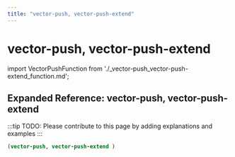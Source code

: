 ```yaml
---
title: "vector-push, vector-push-extend"
---
```


# vector-push, vector-push-extend

import VectorPushFunction from './_vector-push_vector-push-extend_function.md';

<VectorPushFunction />

## Expanded Reference: vector-push, vector-push-extend

:::tip
TODO: Please contribute to this page by adding explanations and examples
:::

```lisp
(vector-push, vector-push-extend )
```
